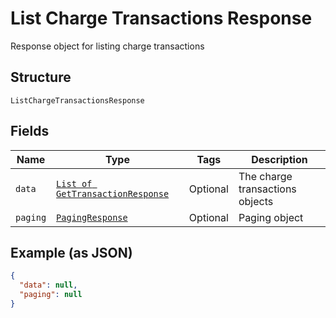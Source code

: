 
# List Charge Transactions Response

Response object for listing charge transactions

## Structure

`ListChargeTransactionsResponse`

## Fields

| Name | Type | Tags | Description |
|  --- | --- | --- | --- |
| `data` | [`List of GetTransactionResponse`](../../doc/models/get-transaction-response.md) | Optional | The charge transactions objects |
| `paging` | [`PagingResponse`](../../doc/models/paging-response.md) | Optional | Paging object |

## Example (as JSON)

```json
{
  "data": null,
  "paging": null
}
```


